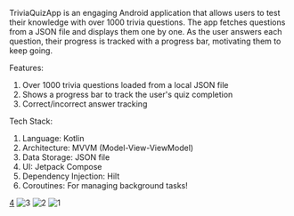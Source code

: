 TriviaQuizApp is an engaging Android application that allows users to test their knowledge with over 1000 trivia questions. 
The app fetches questions from a JSON file and displays them one by one. As the user answers each question, their progress is tracked with a progress bar, motivating them to keep going.

Features:
1. Over 1000 trivia questions loaded from a local JSON file
2. Shows a progress bar to track the user's quiz completion
3. Correct/incorrect answer tracking

Tech Stack:
1. Language: Kotlin
2. Architecture: MVVM (Model-View-ViewModel)
3. Data Storage: JSON file
4. UI: Jetpack Compose
5. Dependency Injection: Hilt
6. Coroutines: For managing background tasks!

[4](https://github.com/user-attachments/assets/113bc06e-ad14-4e36-957d-3ef95125743c)
![3](https://github.com/user-attachments/assets/2c9846f8-55b6-415b-9d31-48b88b271746)
![2](https://github.com/user-attachments/assets/69f81b81-56b9-4ceb-8d35-a1caca0bc812)
![1](https://github.com/user-attachments/assets/f9d78807-c159-4e16-817e-c2530b96372d)
